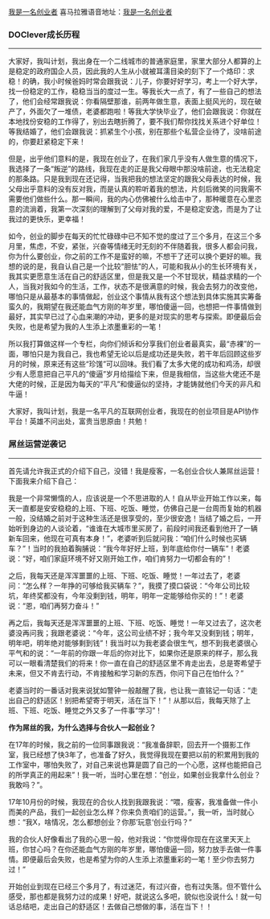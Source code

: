 [我是一名创业者](http://doclever.cn/controller/read/read.html#5a556f0bb7731a2ba86098bd)  喜马拉雅语音地址：[我是一名创业者](http://m.ximalaya.com/32230346/sound/66551369) 

### DOClever成长历程

---

大家好，我叫计划，我出身在一个二线城市的普通家庭里，家里大部分人都算的上是稳定的政府国企人员，因此我的人生从小就被耳濡目染的刻下了一个烙印：求稳！的确，我小时候爸妈时常会跟我说：儿子，你要好好学习，考上一个好大学，找一份稳定的工作，稳稳当当的度过一生。等我长大一点了，有了一些自己的想法了，他们会经常跟我说：你看隔壁那谁，前两年做生意，表面上挺风光的，现在破产了，外面欠了一堆债，老婆都跑啦！等我大学快毕业了，他们会跟我说：你就在本地找份安稳的工作得了，别出去瞎折腾了，要不我们帮你找找关系进个好单位！等我结婚了，他们会跟我说：抓紧生个小孩，别在那些个私营企业待了，没啥前途的，你要赶紧稳定下来！

但是，出乎他们意料的是，我现在创业了，在我们家几乎没有人做生意的情况下，我选择了一条“叛逆”的路线，我现在走的正是我父母眼中那没啥前途，也无法稳定的那条路。只是我到现在还记得，当我把我的想法坚定的跟我父母表达的时候，我父母出乎意料的没有反对我，而是认真的聆听着我的想法，片刻后微笑的问我需不需要他们做些什么。那一瞬间，我的内心仿佛被什么给击中了，那种暖意在心里恣意的流淌着，我第一次深刻的理解到了父母对我的爱，不是稳定安逸，而是为了让我过的更快乐，更幸福！

如今，创业的脚步在每天的忙忙碌碌中已不知不觉的度过了三个多月，在这三个多月里，焦虑，不安，紧张，兴奋等情绪无时无刻的不伴随着我，很多人都会问我，你为什么要创业，你之前的工作不是蛮好的嘛，不想干了还可以换个更好的嘛。我想的说的是，我自认自己是一个比较“胆怯”的人，可能和我从小的生长环境有关，我其实更愿意生活在自己的舒适区里，但是我又是一个不甘现状，精益求精的一个人，当我对我如今的生活，工作，状态不是很满意的时候，我会去努力的改变他，哪怕只是从最基本的事情做起，创业这个事情从我有这个想法到具体实施其实筹备蛮久的，我期望在我还能血气方刚的年岁里，哪怕傻逼一回，也想把一件事情做到最好，其实早已过了心血来潮的冲动，更多的是对现实的思考与探索。即便最后会失败，也是希望为我的人生添上浓墨重彩的一笔！

所以我打算做这样一个专栏，向你们倾诉和分享我们创业者最真实，最“赤裸”的一面，哪怕只是为我自己，我也希望无论以后是成功还是失败，若干年后回顾这些岁月的时候，原来还有这些“珍馐”可以回味。我们看了太多大佬的成功和鸡汤，却很少有人愿意把自己平凡的“傻逼”岁月给描绘下来，但是我相信，当这些大佬还不是大佬的时候，正是因为每天的“平凡”和傻逼似的坚持，才能铸就他们今天的非凡和牛逼！

大家好，我叫计划，我是一名平凡的互联网创业者，我现在的创业项目是API协作平台！英雄不问出处，富贵当思原由！共勉！

### 屌丝运营逆袭记

---

首先请允许我正式的介绍下自己，没错！我是瘦客，一名创业合伙人兼屌丝运营！下面我来介绍下自己：

我是一个非常懒惰的人，应该说是一个不思进取的人！自从毕业开始工作以来，每天一直都是安安稳稳的上班、下班、吃饭、睡觉，仿佛自己是一台周而复始的机器一般，没结婚之前对于这种生活还是很享受的，至少很安逸！当结了婚之后，一开始听到身边的人谈论着，“谁谁在大城市里买房了，前段时间我还看到他开了一辆新车回来，他现在可真有本身！”，老婆听到后就问我：“咱们什么时候也买辆车？”！当时的我拍着胸脯说：“我今年好好上班，到年底给你付一辆车”！老婆说：“好，咱们家庭环境不好又刚开始工作，咱们肯努力一切都会有的”！

之后，我每天还是浑浑噩噩的上班、下班、吃饭、睡觉！一年过去了，老婆问：“怎么样？一年挣的可够给我买辆车？”，我摸了摸口袋说：“今年公司比较坑，年终奖都没有，今年没剩到钱，明年，明年一定能够给你买的！”！老婆说：“恩，咱们再努力奋斗！”

再之后，我每天还是浑浑噩噩的上班、下班、吃饭、睡觉！一年又过去了，这次老婆没再问我；我跟老婆说：“今年，这公司业绩不好；我今年又没剩到钱；明年，明年吧，明年绝对能够剩到钱”！我当时以为我老婆会很生气，想不到我老婆很心平气和的说：“一年前的你跟一年后的你对比下，如果你还是原来的样子，那么我可以一眼看清楚我们的将来！你一直在自己的舒适区里不肯走出去，总是寄希望于未来，但又不肯去行动，不肯接触和学习新的东西，你问下自己在怕什么？”

老婆当时的一番话对我来说犹如警钟一般敲醒了我，也让我一直铭记一句话：“走出自己的舒适区！别把希望寄于明天，活在当下！”！从那以后，我每天除了上班、下班、吃饭、睡觉之外又多了一件事“学习”！

**作为屌丝的我，为什么选择与合伙人一起创业？**

在17年的时候，我之前的一位同事跟我说：“我准备辞职，回去开一个摄影工作室，我已经想了快3年了，也准备了好久，我觉得我现在要把以前的积累用到我的工作室中，哪怕失败了，对自己来说也算是圆了自己的一个心愿，这样也能把自己的所学真正的用起来”！我一听，当时心里在想：“创业，如果创业我拿什么创业？我敢吗？”。

17年10月份的时候，我现在的合伙人找到我跟我说：“喂，瘦客，我准备做一件小而美的产品，我们一起创业怎么样？你来负责咱们的运营。”，我一听，当时就心想：“我X，啥情况，怎么都想创业？你那’玩意‘创业行吗？”

我的合伙人好像看出了我的心思一般，他对我说：“你觉得你现在在这里天天上班，你甘心吗？在你还能血气方刚的年岁里，哪怕傻逼一回，努力放手去做一件事情。即便最后会失败，也是希望为你的人生添上浓墨重彩的一笔！至少你去努力过！”

开始创业到现在已经三个多月了，有过迷茫，有过兴奋，也有过失落。但不管什么感受，那也都是我努力过的成果！好吧，就说这么多吧，貌似也没说什么！就一句话总结吧，走出自己的舒适区！去做自己想做的事，活在当下！！

